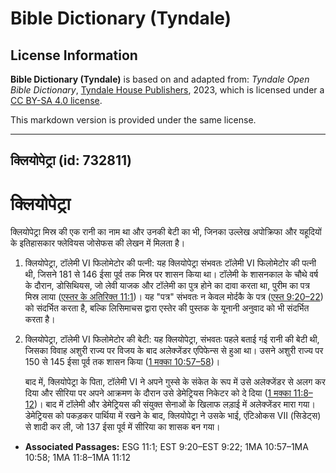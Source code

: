 # Bible Dictionary (Tyndale)

## License Information

**Bible Dictionary (Tyndale)** is based on and adapted from: _Tyndale Open Bible Dictionary_, [Tyndale House Publishers](https://tyndaleopenresources.com/), 2023, which is licensed under a [CC BY-SA 4.0 license](https://creativecommons.org/licenses/by-sa/4.0/legalcode.en).

This markdown version is provided under the same license.



--------------------------------

## क्लियोपेट्रा (id: 732811)

क्लियोपेट्रा
============

क्लियोपेट्रा मिस्र की एक रानी का नाम था और उनकी बेटी का भी, जिनका उल्लेख अपोक्रिफा और यहूदियों के इतिहासकार फ्लेवियस जोसेफस की लेखन में मिलता है। 

1. क्लियोपेट्रा, टॉलेमी VI फिलोमेटोर की पत्नी: यह क्लियोपेट्रा संभवतः टॉलेमी VI फिलोमेटोर की पत्नी थी, जिसने 181 से 146 ईसा पूर्व तक मिस्र पर शासन किया था। टॉलेमी के शासनकाल के चौथे वर्ष के दौरान, डोसिथियस, जो लेवी याजक और टॉलेमी का पुत्र होने का दावा करता था, पुरीम का पत्र मिस्र लाया ([एस्तर के अतिरिक्त 11:1](https://ref.ly/EsthGr11:1))। यह "पत्र" संभवतः न केवल मोर्दकै के पत्र ([एस्त 9:20–22](https://ref.ly/Esth9:20-Esth9:22)) को संदर्भित करता है, बल्कि लिसिमाचस द्वारा एस्तेर की पुस्तक के यूनानी अनुवाद को भी संदर्भित करता है।
2. क्लियोपेट्रा, टॉलेमी VI फिलोमेटोर की बेटी: यह क्लियोपेट्रा, संभवतः पहले बताई गई रानी की बेटी थी, जिसका विवाह अशुरी राज्य पर विजय के बाद अलेक्जेंडर एपिफेन्स से हुआ था। उसने अशुरी राज्य पर 150 से 145 ईसा पूर्व तक शासन किया ([1 मक्का 10:57–58](https://ref.ly/1Macc10:57-1Macc10:58))।

    बाद में, क्लियोपेट्रा के पिता, टॉलेमी VI ने अपने गुस्से के संकेत के रूप में उसे अलेक्जेंडर से अलग कर दिया और सीरिया पर अपने आक्रमण के दौरान उसे डेमेट्रियस निकेटर को दे दिया ([1 मक्का 11:8–12](https://ref.ly/1Macc11:8-1Macc11:12))। बाद में टॉलेमी और डेमेट्रियस की संयुक्त सेनाओं के खिलाफ लड़ाई में अलेक्जेंडर मारा गया। डेमेट्रियस को पकड़कर पार्थिया में रखने के बाद, क्लियोपेट्रा ने उसके भाई, एंटिओकस VII (सिडेट्स) से शादी कर ली, जो 137 ईसा पूर्व में सीरिया का शासक बन गया।

* **Associated Passages:** ESG 11:1; EST 9:20–EST 9:22; 1MA 10:57–1MA 10:58; 1MA 11:8–1MA 11:12

